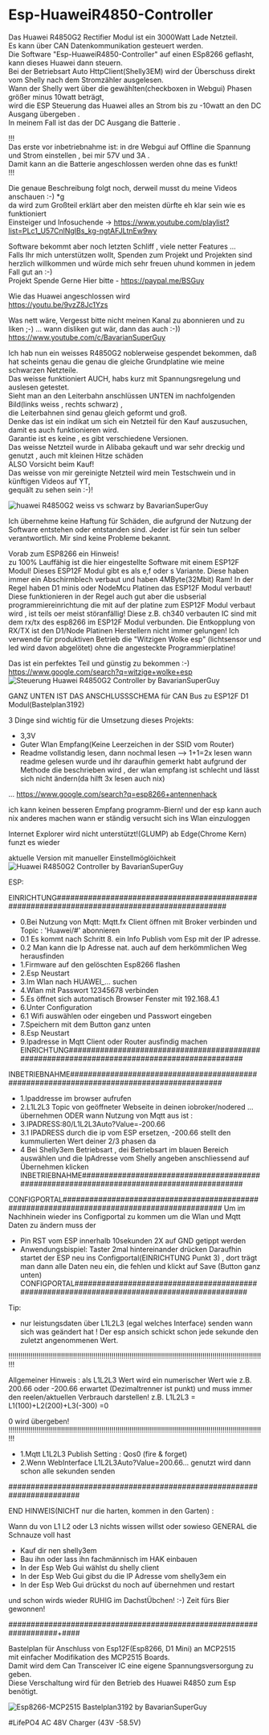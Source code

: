 # Esp-HuaweiR4850-Controller 

Das Huawei R4850G2 Rectifier Modul ist ein 3000Watt Lade Netzteil.  
Es kann über CAN Datenkommunikation gesteuert werden.  
Die Software "Esp-HuaweiR4850-Controller" auf einen ESp8266 geflasht, kann dieses Huawei dann steuern.  
Bei der Betriebsart Auto HttpClient(Shelly3EM) wird der Überschuss direkt vom Shelly nach dem Stromzähler ausgelesen.  
Wann der Shelly wert über die gewählten(checkboxen in Webgui) Phasen größer minus 10watt beträgt,  
wird die ESP Steuerung das Huawei alles an Strom bis zu -10watt an den DC Ausgang übergeben .  
In meinem Fall ist das der DC Ausgang die Batterie .  
 
!!!  
Das erste vor inbetriebnahme ist: in dre Webgui auf Offline die Spannung und Strom einstellen , bei mir 57V und 3A .  
Damit kann an die Batterie angeschlossen werden ohne das es funkt!  
!!!  
   
Die genaue Beschreibung folgt noch, derweil musst du meine Videos anschauen :-) *g   
da wird zum Großteil erklärt aber den meisten dürfte eh klar sein wie es funktioniert  
Einsteiger und Infosuchende  -> https://www.youtube.com/playlist?list=PLc1_U57CnlNgIBs_kg-ngtAFJLtnEw9wy  
 
Software bekommt aber noch letzten Schliff , viele netter Features ...  
Falls Ihr mich unterstützen wollt, Spenden zum Projekt und Projekten sind herzlich   willkommen und würde mich sehr freuen uhund kommen in jedem Fall gut an :-)  
Projekt Spende Gerne Hier bitte - https://paypal.me/BSGuy  

Wie das Huawei angeschlossen wird  
https://youtu.be/9vzZ8Jc1Yzs  

Was nett wäre, Vergesst bitte nicht meinen Kanal zu abonnieren und zu liken ;-) ... wann disliken gut wär, dann das auch :-))  
https://www.youtube.com/c/BavarianSuperGuy  




Ich hab nun ein weisses R4850G2 noblerweise gespendet bekommen, daß hat scheints genau die genau die 
gleiche Grundplatine wie meine schwarzen Netzteile.  
Das weisse funktioniert AUCH, habs kurz mit Spannungsregelung und auslesen getestet.  
Sieht man an den Leiterbahn anschlüssen UNTEN im nachfolgenden Bild(links weiss , rechts schwarz) ,  
die Leiterbahnen sind genau gleich geformt und groß.  
Denke das ist ein indikat um sich ein Netzteil für den Kauf auszusuchen, damit es auch funktionieren wird.  
Garantie ist es keine , es gibt verschiedene Versionen.  
Das weisse Netzteil wurde in Alibaba gekauft und war sehr dreckig und genutzt , auch mit kleinen Hitze schäden  
ALSO Vorsicht beim Kauf!  
Das weisse von mir gereinigte Netzteil wird mein Testschwein und in künftigen Videos auf YT,  
gequält zu sehen sein :-)!  
 
<img src="huawei_weiss_vs_schwarz.png" alt="huawei R4850G2 weiss vs schwarz by BavarianSuperGuy"/>  


Ich übernehme keine Haftung für Schäden, die aufgrund der Nutzung 
der Software entstehen oder entstanden sind. 
Jeder ist für sein tun selber verantwortlich.
Mir sind keine Probleme bekannt.

Vorab zum ESP8266 ein Hinweis!  
zu 100% Lauffähig ist die hier eingestellte Software mit einem ESP12F Modul!
Dieses ESP12F Modul gibt es als e,f oder s Variante.
Diese haben immer ein Abschirmblech verbaut und haben 4MByte(32Mbit) Ram!
In der Regel haben D1 minis oder NodeMcu Platinen das ESP12F Modul verbaut!
Diese funktionieren in der Regel auch gut aber die usbserial programmiereinrichtung 
die mit auf der platine zum ESP12F Modul verbaut wird , ist teils oer meist störanfällig!
Diese z.B. ch340 verbauten IC sind mit dem rx/tx des esp8266 im ESP12F Modul verbunden.
Die Entkopplung von RX/TX ist den D1/Node Platinen Herstellern nicht immer gelungen!
Ich verwende für produktiven Betrieb die "Witzigen Wolke esp" (lichtsensor und led wird davon abgelötet)
ohne die angesteckte Programmierplatine!

Das ist ein perfektes Teil und günstig zu bekommen  :-)  
https://www.google.com/search?q=witzige+wolke+esp   
<img src="Witzige_Wolke_CAN_Modul.png" alt="Steuerung Huawei R4850G2 Controller by BavarianSuperGuy"/>



GANZ UNTEN IST DAS ANSCHLUSSSCHEMA für CAN Bus zu ESP12F D1 Modul(Bastelplan3192)

3 Dinge sind wichtig für die Umsetzung dieses Projekts:
- 3,3V
- Guter Wlan Empfang(Keine Leerzeichen in der SSID vom Router)
- Readme vollstandig lesen, dann nochmal lesen --> 1+1=2x lesen
wann readme gelesen wurde und ihr daraufhin gemerkt habt
aufgrund der Methode die beschrieben wird ,
der wlan empfang ist schlecht und lässt sich nicht ändern(da hilft 3x lesen auch nix)

... https://www.google.com/search?q=esp8266+antennenhack

ich kann keinen besseren Empfang programm-Biern!
und der esp kann auch nix anderes machen wann er ständig versucht sich  ins Wlan einzuloggen

Internet Explorer wird nicht unterstützt!(GLUMP) ab Edge(Chrome Kern) funzt es wieder

aktuelle Version mit manueller Einstellmöglöichkeit  
<img src="Webseite Huawei R4850G2 Controller.png" alt="Huawei R4850G2 Controller by BavarianSuperGuy"/>


ESP:

EINRICHTUNG##############################################################################################
- 0.Bei Nutzung von Mqtt: Mqtt.fx Client öffnen mit Broker verbinden und Topic : 'Huawei/#' abonnieren
- 0.1 Es kommt nach Schritt 8. ein Info Publish vom Esp mit der IP adresse.
- 0.2 Man kann die Ip Adresse nat. auch auf dem herkömmlichen Weg herausfinden
- 1.Firmware auf den gelöschten Esp8266 flashen
- 2.Esp Neustart
- 3.Im Wlan nach HUAWEI_... suchen
- 4.Wlan mit Passwort 12345678 verbinden
- 5.Es öffnet sich automatisch Browser Fenster mit 192.168.4.1
- 6.Unter Configuration
- 6.1 Wifi auswählen oder eingeben und Passwort eingeben
- 7.Speichern mit dem Button ganz unten
- 8.Esp Neustart
- 9.Ipadresse in Mqtt Client oder Router ausfindig machen
EINRICHTUNG#############################################################################################

INBETRIEBNAHME##########################################################################################
- 1.Ipaddresse im browser aufrufen
- 2.L1L2L3 Topic von geöffneter Webseite in deinen iobroker/nodered ... übernehmen
ODER wann Nutzung von Mqtt aus ist :
- 3.IPADRESS:80/L1L2L3Auto?Value=-200.66
- 3.1 IPADRESS durch die ip vom ESP ersetzen, -200.66 stellt den kummulierten Wert deiner 2/3 phasen da
- 4 Bei Shelly3em Betriebsart , dei Betriebsart im blauen Bereich auswählen und die IpAdresse vom Shelly angeben
	anschliessend auf Übernehmen klicken 
INBETRIEBNAHME##########################################################################################

CONFIGPORTAL############################################################################################
Um im Nachhinein wieder ins Configportal zu kommen um die Wlan und Mqtt Daten zu ändern muss der 
- Pin RST vom ESP innerhalb 10sekunden 2X auf GND getippt werden
- Anwendungsbispiel: Taster 2mal hintereinander drücken
Daraufhin startet der ESP neu ins Configportal(EINRICHTUNG Punkt 3) , dort trägt man dann alle Daten neu ein, die fehlen
und klickt auf Save (Button ganz unten)
CONFIGPORTAL############################################################################################

Tip:
-  nur leistungsdaten über L1L2L3 (egal welches Interface) senden
wann sich was geändert hat ! Der esp ansich schickt schon jede sekunde den zuletzt angenommenen Wert.

!!!!!!!!!!!!!!!!!!!!!!!!!!!!!!!!!!!!!!!!!!!!!!!!!!!!!!!!!!!!!!!!!!!!!!!!!!!!!!!!!!!!!!!!!!!!!!!!!!!!!!!!!!!!!!!!!!!!!!!!!!!!!!!!

Allgemeiner Hinweis : als L1L2L3 Wert wird ein numerischer Wert wie z.B. 200.66 
oder -200.66 erwartet (Dezimaltrenner ist punkt) und muss immer den reelen/aktuellen Verbrauch darstellen!
 z.B. L1L2L3 = L1(100)+L2(200)+L3(-300) =0
 
 0 wird übergeben!
!!!!!!!!!!!!!!!!!!!!!!!!!!!!!!!!!!!!!!!!!!!!!!!!!!!!!!!!!!!!!!!!!!!!!!!!!!!!!!!!!!!!!!!!!!!!!!!!!!!!!!!!!!!!!!!!!!!!!!!!!!!!!!!!

- 1.Mqtt L1L2L3 Publish Setting : Qos0 (fire & forget)
- 2.Wenn WebInterface L1L2L3Auto?Value=200.66... genutzt wird dann schon alle sekunden senden

########################################################################

END HINWEIS(NICHT nur die harten, kommen in den Garten) :

Wann du von L1 L2 oder L3 nichts wissen willst oder sowieso GENERAL die Schnauze voll hast 
- Kauf dir nen shelly3em
- Bau ihn oder lass ihn fachmännisch im HAK einbauen
- In der Esp Web Gui wählst du shelly client
- In der Esp Web Gui gibst du die IP Adresse vom shelly3em ein
- In der Esp Web Gui drückst du noch auf übernehmen und restart

und schon wirds wieder RUHIG im DachstÜbchen! :-)
Zeit fürs Bier gewonnen!

###################################################################+####



Bastelplan für Anschluss von Esp12F(Esp8266, D1 Mini) an MCP2515  
mit einfacher Modifikation des MCP2515 Boards.  
Damit wird dem Can Transceiver IC eine eigene Spannungsversorgung zu geben.  
Diese Verschaltung wird für den Betrieb des Huawei R4850 zum Esp benötigt.  

<img src="Bastelplan3192.png" alt="Esp8266-MCP2515 Bastelplan3192 by BavarianSuperGuy"/>

#LifePO4 AC 48V Charger (43V -58.5V)